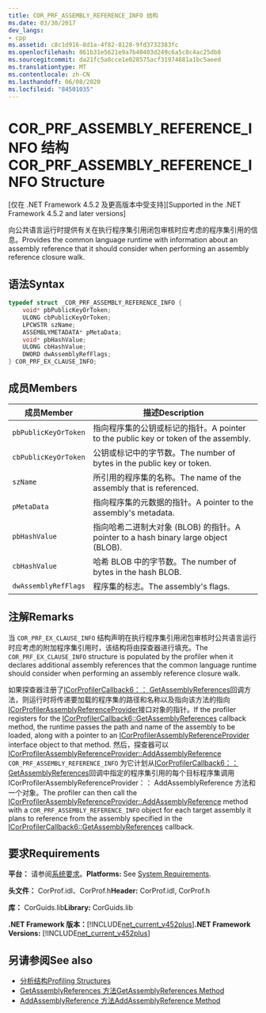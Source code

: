 ```yaml
---
title: COR_PRF_ASSEMBLY_REFERENCE_INFO 结构
ms.date: 03/30/2017
dev_langs:
- cpp
ms.assetid: c8c1d916-8d1a-4f82-8128-9fd3732383fc
ms.openlocfilehash: 861b31e5621e9a7b40403d249c6a5c8c4ac25db8
ms.sourcegitcommit: da21fc5a8cce1e028575acf31974681a1bc5aeed
ms.translationtype: MT
ms.contentlocale: zh-CN
ms.lasthandoff: 06/08/2020
ms.locfileid: "84501035"
---
```

# <a name="cor_prf_assembly_reference_info-structure"></a><span data-ttu-id="fee21-102">COR_PRF_ASSEMBLY_REFERENCE_INFO 结构</span><span class="sxs-lookup"><span data-stu-id="fee21-102">COR_PRF_ASSEMBLY_REFERENCE_INFO Structure</span></span>
<span data-ttu-id="fee21-103">[仅在 .NET Framework 4.5.2 及更高版本中受支持]</span><span class="sxs-lookup"><span data-stu-id="fee21-103">[Supported in the .NET Framework 4.5.2 and later versions]</span></span>  
  
 <span data-ttu-id="fee21-104">向公共语言运行时提供有关在执行程序集引用闭包审核时应考虑的程序集引用的信息。</span><span class="sxs-lookup"><span data-stu-id="fee21-104">Provides the common language runtime with information about an assembly reference that it should consider when performing an assembly reference closure walk.</span></span>  
  
## <a name="syntax"></a><span data-ttu-id="fee21-105">语法</span><span class="sxs-lookup"><span data-stu-id="fee21-105">Syntax</span></span>  
  
```cpp  
typedef struct _COR_PRF_ASSEMBLY_REFERENCE_INFO {  
    void* pbPublicKeyOrToken;  
    ULONG cbPublicKeyOrToken;  
    LPCWSTR szName;  
    ASSEMBLYMETADATA* pMetaData;  
    void* pbHashValue;  
    ULONG cbHashValue;  
    DWORD dwAssemblyRefFlags;  
} COR_PRF_EX_CLAUSE_INFO;  
```  
  
## <a name="members"></a><span data-ttu-id="fee21-106">成员</span><span class="sxs-lookup"><span data-stu-id="fee21-106">Members</span></span>  
  
|<span data-ttu-id="fee21-107">成员</span><span class="sxs-lookup"><span data-stu-id="fee21-107">Member</span></span>|<span data-ttu-id="fee21-108">描述</span><span class="sxs-lookup"><span data-stu-id="fee21-108">Description</span></span>|  
|------------|-----------------|  
|`pbPublicKeyOrToken`|<span data-ttu-id="fee21-109">指向程序集的公钥或标记的指针。</span><span class="sxs-lookup"><span data-stu-id="fee21-109">A pointer to the public key or token of the assembly.</span></span>|  
|`cbPublicKeyOrToken`|<span data-ttu-id="fee21-110">公钥或标记中的字节数。</span><span class="sxs-lookup"><span data-stu-id="fee21-110">The number of bytes in the public key or token.</span></span>|  
|`szName`|<span data-ttu-id="fee21-111">所引用的程序集的名称。</span><span class="sxs-lookup"><span data-stu-id="fee21-111">The name of the assembly that is referenced.</span></span>|  
|`pMetaData`|<span data-ttu-id="fee21-112">指向程序集的元数据的指针。</span><span class="sxs-lookup"><span data-stu-id="fee21-112">A pointer to the assembly's metadata.</span></span>|  
|`pbHashValue`|<span data-ttu-id="fee21-113">指向哈希二进制大对象 (BLOB) 的指针。</span><span class="sxs-lookup"><span data-stu-id="fee21-113">A pointer to a hash binary large object (BLOB).</span></span>|  
|`cbHashValue`|<span data-ttu-id="fee21-114">哈希 BLOB 中的字节数。</span><span class="sxs-lookup"><span data-stu-id="fee21-114">The number of bytes in the hash BLOB.</span></span>|  
|`dwAssemblyRefFlags`|<span data-ttu-id="fee21-115">程序集的标志。</span><span class="sxs-lookup"><span data-stu-id="fee21-115">The assembly's flags.</span></span>|  
  
## <a name="remarks"></a><span data-ttu-id="fee21-116">注解</span><span class="sxs-lookup"><span data-stu-id="fee21-116">Remarks</span></span>  
 <span data-ttu-id="fee21-117">当 `COR_PRF_EX_CLAUSE_INFO` 结构声明在执行程序集引用闭包审核时公共语言运行时应考虑的附加程序集引用时，该结构将由探查器进行填充。</span><span class="sxs-lookup"><span data-stu-id="fee21-117">The `COR_PRF_EX_CLAUSE_INFO` structure is populated by the profiler when it declares additional assembly references that the common language runtime should consider when performing an assembly reference closure walk.</span></span>  
  
 <span data-ttu-id="fee21-118">如果探查器注册了[ICorProfilerCallback6：： GetAssemblyReferences](icorprofilercallback6-getassemblyreferences-method.md)回调方法，则运行时将传递要加载的程序集的路径和名称以及指向该方法的指向[ICorProfilerAssemblyReferenceProvider](icorprofilerassemblyreferenceprovider-interface.md)接口对象的指针。</span><span class="sxs-lookup"><span data-stu-id="fee21-118">If the profiler registers for the [ICorProfilerCallback6::GetAssemblyReferences](icorprofilercallback6-getassemblyreferences-method.md) callback method, the runtime passes the path and name of the assembly to be loaded, along with a pointer to an [ICorProfilerAssemblyReferenceProvider](icorprofilerassemblyreferenceprovider-interface.md) interface object to that method.</span></span> <span data-ttu-id="fee21-119">然后，探查器可以[ICorProfilerAssemblyReferenceProvider::AddAssemblyReference](icorprofilerassemblyreferenceprovider-addassemblyreference-method.md) `COR_PRF_ASSEMBLY_REFERENCE_INFO` 为它计划从[ICorProfilerCallback6：： GetAssemblyReferences](icorprofilercallback6-getassemblyreferences-method.md)回调中指定的程序集引用的每个目标程序集调用 ICorProfilerAssemblyReferenceProvider：： AddAssemblyReference 方法和一个对象。</span><span class="sxs-lookup"><span data-stu-id="fee21-119">The profiler can then call the [ICorProfilerAssemblyReferenceProvider::AddAssemblyReference](icorprofilerassemblyreferenceprovider-addassemblyreference-method.md) method with a `COR_PRF_ASSEMBLY_REFERENCE_INFO` object for each target assembly it plans to reference from the assembly specified in the [ICorProfilerCallback6::GetAssemblyReferences](icorprofilercallback6-getassemblyreferences-method.md) callback.</span></span>  
  
## <a name="requirements"></a><span data-ttu-id="fee21-120">要求</span><span class="sxs-lookup"><span data-stu-id="fee21-120">Requirements</span></span>  
 <span data-ttu-id="fee21-121">**平台：** 请参阅[系统要求](../../get-started/system-requirements.md)。</span><span class="sxs-lookup"><span data-stu-id="fee21-121">**Platforms:** See [System Requirements](../../get-started/system-requirements.md).</span></span>  
  
 <span data-ttu-id="fee21-122">**头文件：** CorProf.idl、CorProf.h</span><span class="sxs-lookup"><span data-stu-id="fee21-122">**Header:** CorProf.idl, CorProf.h</span></span>  
  
 <span data-ttu-id="fee21-123">**库：** CorGuids.lib</span><span class="sxs-lookup"><span data-stu-id="fee21-123">**Library:** CorGuids.lib</span></span>  
  
 <span data-ttu-id="fee21-124">**.NET Framework 版本：**[!INCLUDE[net_current_v452plus](../../../../includes/net-current-v452plus-md.md)]</span><span class="sxs-lookup"><span data-stu-id="fee21-124">**.NET Framework Versions:** [!INCLUDE[net_current_v452plus](../../../../includes/net-current-v452plus-md.md)]</span></span>  
  
## <a name="see-also"></a><span data-ttu-id="fee21-125">另请参阅</span><span class="sxs-lookup"><span data-stu-id="fee21-125">See also</span></span>

- [<span data-ttu-id="fee21-126">分析结构</span><span class="sxs-lookup"><span data-stu-id="fee21-126">Profiling Structures</span></span>](profiling-structures.md)
- [<span data-ttu-id="fee21-127">GetAssemblyReferences 方法</span><span class="sxs-lookup"><span data-stu-id="fee21-127">GetAssemblyReferences Method</span></span>](icorprofilercallback6-getassemblyreferences-method.md)
- [<span data-ttu-id="fee21-128">AddAssemblyReference 方法</span><span class="sxs-lookup"><span data-stu-id="fee21-128">AddAssemblyReference Method</span></span>](icorprofilerassemblyreferenceprovider-addassemblyreference-method.md)
